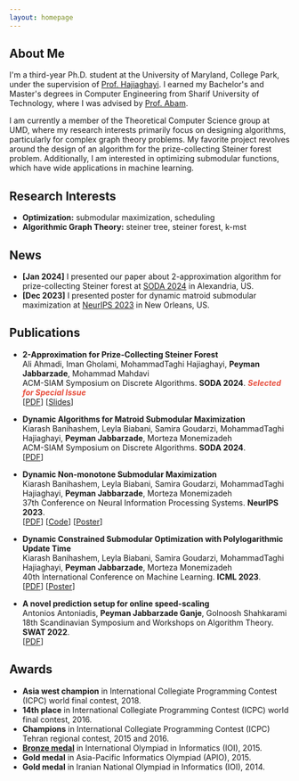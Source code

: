 ```yaml
---
layout: homepage
---
```


## About Me
  I'm a third-year Ph.D. student at the University of Maryland, College Park, under the supervision of [Prof. Hajiaghayi](https://www.cs.umd.edu/~hajiagha/). I earned my Bachelor's and Master's degrees in Computer Engineering from Sharif University of Technology, where I was advised by [Prof. Abam](https://sharif.edu/~abam/).

  I am currently a member of the Theoretical Computer Science group at UMD, where my research interests primarily focus on designing algorithms, particularly for complex graph theory problems. My favorite project revolves around the design of an algorithm for the prize-collecting Steiner forest problem. Additionally, I am interested in optimizing submodular functions, which have wide applications in machine learning.

## Research Interests

- **Optimization:** submodular maximization, scheduling
- **Algorithmic Graph Theory:** steiner tree, steiner forest, k-mst

## News

- **[Jan 2024]** I presented our paper about 2-approximation algorithm for prize-collecting Steiner forest at [SODA 2024](https://www.siam.org/conferences/cm/conference/soda24) in Alexandria, US.
- **[Dec 2023]** I presented poster for dynamic matroid submodular maximization at [NeurIPS 2023](https://neurips.cc/Conferences/2023) in New Orleans, US.

## Publications

- **2-Approximation for Prize-Collecting Steiner Forest**
  <br>
  Ali Ahmadi, Iman Gholami, MohammadTaghi Hajiaghayi, **Peyman Jabbarzade**, Mohammad Mahdavi
  <br>
  ACM-SIAM Symposium on Discrete Algorithms. **SODA 2024**. <strong><i style="color:#e74d3c">Selected for Special Issue</i></strong>
  <br>
  [[PDF](https://epubs.siam.org/doi/epdf/10.1137/1.9781611977912.25)] [[Slides](./assets/files/PCSF.pdf)] 

- **Dynamic Algorithms for Matroid Submodular Maximization**
  <br>
  Kiarash Banihashem, Leyla Biabani, Samira Goudarzi, MohammadTaghi Hajiaghayi, **Peyman Jabbarzade**, Morteza Monemizadeh
  <br>
  ACM-SIAM Symposium on Discrete Algorithms. **SODA 2024**.
  <br>
  [[PDF](https://epubs.siam.org/doi/epdf/10.1137/1.9781611977912.125)]

- **Dynamic Non-monotone Submodular Maximization**
  <br>
  Kiarash Banihashem, Leyla Biabani, Samira Goudarzi, MohammadTaghi Hajiaghayi, **Peyman Jabbarzade**, Morteza Monemizadeh
  <br>
  37th Conference on Neural Information Processing Systems. **NeurIPS 2023**.
  <br>
  [[PDF](https://openreview.net/pdf?id=0K1ZTfHZ0N)] [[Code](https://openreview.net/attachment?id=0K1ZTfHZ0N&name=supplementary_material)] [[Poster](https://neurips.cc/media/PosterPDFs/NeurIPS%202023/73065.png?t=1702419770.1895626)]

- **Dynamic Constrained Submodular Optimization with Polylogarithmic Update Time**
  <br>
  Kiarash Banihashem, Leyla Biabani, Samira Goudarzi, MohammadTaghi Hajiaghayi, **Peyman Jabbarzade**, Morteza Monemizadeh
  <br>
  40th International Conference on Machine Learning. **ICML 2023**.
  <br>
  [[PDF](https://proceedings.mlr.press/v202/banihashem23a/banihashem23a.pdf)] [[Poster](https://icml.cc/media/PosterPDFs/ICML%202023/24200.png?t=1690313136.010699)]


- **A novel prediction setup for online speed-scaling**
  <br>
  Antonios Antoniadis, **Peyman Jabbarzade Ganje**, Golnoosh Shahkarami
  <br>
  18th Scandinavian Symposium and Workshops on Algorithm Theory. **SWAT 2022**.
  <br>
  [[PDF](https://drops.dagstuhl.de/storage/00lipics/lipics-vol227-swat2022/LIPIcs.SWAT.2022.9/LIPIcs.SWAT.2022.9.pdf)]


## Awards

- **Asia west champion** in International Collegiate Programming Contest (ICPC) world final contest, 2018.
- **14th place** in International Collegiate Programming Contest (ICPC) world final contest, 2016.
- **Champions** in International Collegiate Programming Contest (ICPC) Tehran regional contest, 2015 and 2016.
- **[Bronze medal](https://stats.ioinformatics.org/people/5616)** in International Olympiad in Informatics (IOI), 2015.
- **Gold medal** in Asia-Pacific Informatics Olympiad (APIO), 2015.
- **Gold medal** in Iranian National Olympiad in Informatics (IOI), 2014.